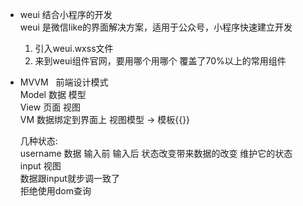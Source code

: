 - weui 结合小程序的开发<br>
  weui 是微信like的界面解决方案，适用于公众号，小程序快速建立开发<br>
  1. 引入weui.wxss文件
  2. 来到weui组件官网，要用哪个用哪个 覆盖了70%以上的常用组件

- MVVM &nbsp;&nbsp;前端设计模式<br>
  Model 数据 模型 <br>
  View 页面 视图 <br>
  VM 数据绑定到界面上 视图模型 -> 模板{{}}<br>

  几种状态:<br>
  username 数据 输入前 输入后 状态改变带来数据的改变 维护它的状态<br>
  input 视图<br>
  数据跟input就步调一致了 <br>
  拒绝使用dom查询


